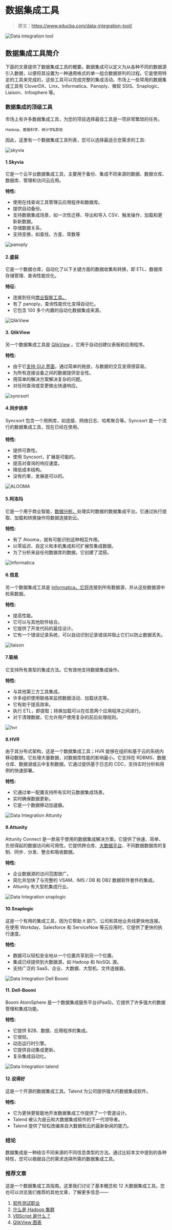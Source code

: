 # 数据集成工具

> 原文：<https://www.educba.com/data-integration-tool/>

![Data integration tool ](img/1b86ddf1760db316d3d82584b7ec8b5d.png)



## 数据集成工具简介

下面的文章提供了数据集成工具的概要。数据集成可以定义为从各种不同的数据源引入数据，以便将其设置为一种通用格式的单一组合数据排列的过程。它是使用特定的工具来完成的，这些工具可以完成完整的集成活动。市场上一些常用的数据集成工具有 CloverDX、Linx、Informatica、Panoply、微软 SSIS、Snaplogic、Liaison、Infosphere 等。

### 数据集成的顶级工具

市场上有许多数据集成工具，为您的项目选择最佳工具是一项非常繁琐的任务。

<small>Hadoop、数据科学、统计学&其他</small>

因此，这里有一个数据集成工具列表，您可以选择最适合您需求的工具:

![skyvia ](img/baaf19e944b51092e80b5ff0e5431fde.png)



#### 1.Skyvia

它是一个云平台数据集成工具，主要用于备份、集成不同来源的数据、数据仓库、数据库、管理和访问云应用。

**特性:**

*   使用在线查询工具管理云应用程序和数据库。
*   提供自动备份。
*   支持数据集成场景，如一次性迁移、导出和导入 CSV、触发操作、加载和更新新数据。
*   存储数据关系。
*   支持变换，如查找、方差、常数等

![panoply ](img/88df57c00962f4da48e8459ef3a8d834.png)



#### 2.盛装

它是一个数据仓库，自动化了以下关键方面的数据收集和转换，即 ETL、数据库存储管理、查询性能优化。

**特征:**

*   连接到任何[商业智能工具。](https://www.educba.com/business-intelligence-tool/)
*   有了 panoply，查询性能优化变得自动化。
*   它包含 100 多个内置的自动化数据集成来源。

![QlikView](img/a2e52ed474443ca5ca596d1563398346.png)



#### 3\. QlikView

另一个数据集成工具是 [QlikView](https://www.educba.com/what-is-qlikview/) 。它用于自动创建仪表板和应用程序。

**特性:**

*   由于它[支持 GUI 界面](https://www.educba.com/what-is-gui/)，通过简单的拖放，与数据的交互变得很容易。
*   为所有连接设备之间的数据提供安全性。
*   用简单的解决方案解决复杂的问题。
*   对任何查询或变更做出快速响应。

![syncsort ](img/6abb508f7f7148c8e7984a64abd432cd.png)



#### 4.同步排序

Syncsort 包含一个用例库，如连接、网络日志、哈希聚合等。Syncsort 是一个流行的数据集成工具，现在已经在使用。

#### 

**特性:**

*   提供可靠性。
*   使用 Syncsort，扩展是可能的。
*   提高对查询的响应速度。
*   降低成本结构。
*   没有约束，发展是可以的。

![ALOOMA](img/8cb98330e8f71dda456174a2ce715a58.png)



#### 5.阿洛玛

它是一个用于商业智能、[数据分析、](https://www.educba.com/data-analysis-tools/)处理实时数据的数据集成平台。它通过执行提取、加载和转换操作将数据连接到云。

**特性:**

*   有了 Alooma，就有可能识别这种相互作用。
*   以零延迟、自定义和本机集成和可扩展性集成数据。
*   为了分析来自任何数据库的数据，它创建了混搭。

![Informatica](img/e15a5ccb9d92cf4a19192cf95357ca32.png)



#### 6.信息

另一个数据集成工具是 [Informatica，它将](https://www.educba.com/informatica-architecture/)连接到所有数据源，并从这些数据源中检索数据。

**特性:**

*   提高性能。
*   它可以与其他软件结合。
*   它提供了开发代码的最佳设计。
*   它有一个错误记录系统，可以自动识别记录错误并阻止它们以防止数据丢失。

![liaison ](img/72581fcdee5a6fbdbebecc696bb31fa2.png)



#### 7.联络

它支持所有类型的集成方法。它有效地支持数据集成操作。

**特性:**

*   与其他第三方工具集成。
*   许多组织使用联络来监控数据活动、加载状态等。
*   它有助于提高效率。
*   执行 ETL，即提取；转换加载可以在任意两个应用程序之间进行。
*   对于清理数据，它允许用户使用复杂的前后处理规则。

![hvr ](img/679c09b4cbfca5c2928847c452ddfce8.png)



#### 8.HVR

由于其分布式架构，这是一个数据集成工具；HVR 能够在组织和基于云的系统内移动数据。它处理大量数据，对数据库性能的影响最小。它支持在 RDBMS、数据仓库、数据湖或云中复制数据。它通过提供基于日志的 CDC，支持实时分析和用例的快速部署。

**特性:**

*   它通过单一配置支持所有实时云数据集成场景。
*   实时确保数据更新。
*   它是一个数据移动加速器。

![Data Integration Attunity](img/e7bf2ea766427e65f7f815d77458eead.png)



#### 9.Attunity

Attunity Connect 是一款易于使用的数据集成解决方案。它提供了快速、简单、负担得起的数据访问和可用性。它提供跨仓库、[大数据平台](https://www.educba.com/what-is-big-data/)、不同数据数据库的复制、同步、分发、整合和吸收数据。

**特性:**

*   企业数据源的访问范围很广。
*   简化并加快了与完整的 VSAM、IMS / DB 和 DB2 数据软件套件的集成。
*   Attunity 有大型机集成行业。

![Data Integration snaplogic ](img/35a64e1653eb250556df8a86f2ad2ec5.png)



#### 10.Snaplogic

这是一个有用的集成工具，因为它帮助 it 部门、公司和其他业务线更快地连接。在使用 Workday、Salesforce 和 ServiceNow 等云应用时，它提供了更快的执行速度。

**特性:**

*   数据可以轻松安全地从一个位置共享到另一个位置。
*   集成已经提供到大数据源，如 Hadoop 和 NoSQL 源。
*   支持广泛的 SaaS、企业、大数据、大型机、文件连接器。

![Data Integration Dell Boomi](img/9a2939ebd11c641e620fecbad66e6d1c.png)



#### 11\. Dell-Boomi

Boomi AtomSphere 是一个数据集成服务平台(iPaaS)。它提供了许多强大的数据管理和集成功能。

**特性:**

*   它提供 B2B、数据、应用程序的集成。
*   它很轻。
*   动态运行时引擎。
*   它提供自动集成更新。
*   复杂集成自动化。

![Data Integration talend](img/d2669f8ce88603ca5d401b72736f9d80.png)



#### 12.说得好

这是一个开源的数据集成工具。Talend 为公司提供强大的数据集成软件。

**特性:**

*   它为更快更智能地开发数据集成工作提供了一个管道设计。
*   Talend 被认为是云和大数据集成软件的下一代领导者。
*   Talend 提供了轻松改编来自大数据和云的最新新闻的能力。

### 结论

数据集成是一种结合不同来源的不同信息类型的方法。通过比较本文中提到的各种特性，您可以根据自己的需求选择所需的数据集成工具。

### 推荐文章

这是一个数据集成工具指南。这里我们讨论了基本概念和 12 大数据集成工具。您也可以浏览我们推荐的其他文章，了解更多信息——

1.  [软件测试职业](https://www.educba.com/careers-in-software-testing/)
2.  [什么是 Hadoop 集群](https://www.educba.com/what-is-hadoop-cluster/)
3.  [VBScript 是什么？](https://www.educba.com/what-is-vbscript/)
4.  [QlikView 图表](https://www.educba.com/qlikview-charts/)





